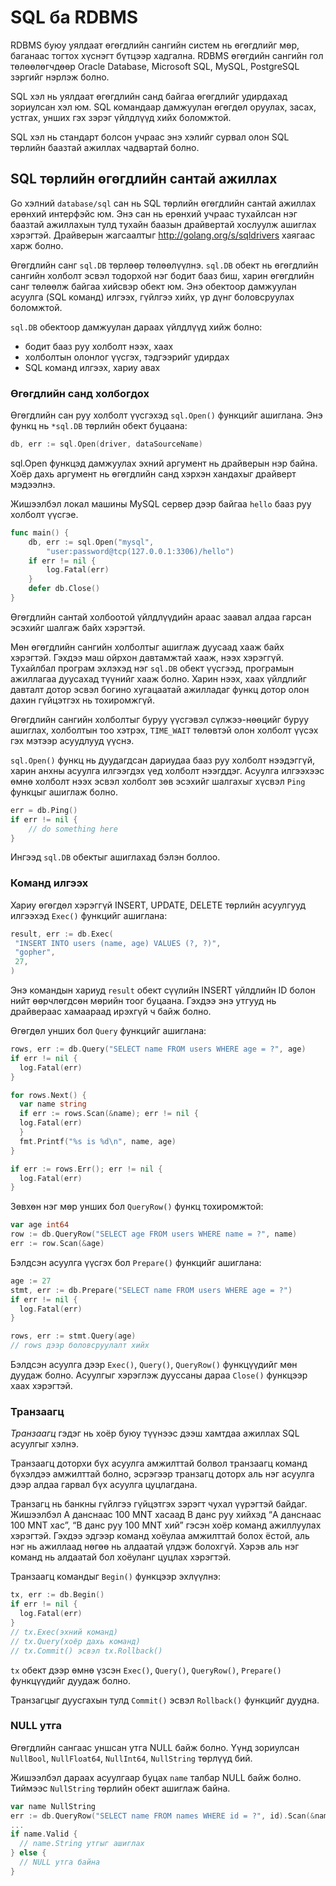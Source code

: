 #  SQL ба RDBMS

RDBMS буюу уялдаат өгөгдлийн сангийн систем нь өгөгдлийг мөр, баганаас тогтох  хүснэгт бүтцээр хадгална. RDBMS өгөгдийн сангийн гол төлөөлөгчдөөр Oracle Database, Microsoft SQL, MySQL, PostgreSQL зэргийг нэрлэж болно.

SQL хэл нь уялдаат өгөгдлийн санд байгаа өгөгдлийг удирдахад зориулсан хэл юм.  SQL командаар дамжуулан өгөгдөл оруулах, засах, устгах, унших гэх зэрэг үйлдлүүд хийх боломжтой.

SQL хэл нь стандарт болсон учраас энэ хэлийг сурвал олон SQL төрлийн баазтай ажиллах чадвартай болно.

##  SQL төрлийн өгөгдлийн сантай ажиллах

Go хэлний `database/sql` сан нь SQL төрлийн өгөгдлийн сантай ажиллах ерөнхий интерфэйс юм. Энэ сан нь ерөнхий учраас тухайлсан нэг баазтай ажиллахын тулд тухайн баазын драйвертай хослуулж ашиглах хэрэгтэй. Драйверын жагсаалтыг http://golang.org/s/sqldrivers хаягаас харж болно.

Өгөгдлийн санг `sql.DB` төрлөөр төлөөлүүлнэ. `sql.DB` обект нь өгөгдлийн сангийн холболт эсвэл тодорхой нэг бодит бааз биш, харин өгөгдлийн санг төлөөлж байгаа хийсвэр обект юм. Энэ обектоор дамжуулан асуулга (SQL команд) илгээх,  гүйлгээ хийх, үр дүнг боловсруулах боломжтой.

`sql.DB` обектоор дамжуулан дараах үйлдлүүд хийж болно:

* бодит бааз руу холболт нээх, хаах
* холболтын олонлог үүсгэх, тэдгээрийг удирдах
* SQL команд илгээх, хариу авах

### Өгөгдлийн санд холбогдох

Өгөгдлийн сан руу холболт үүсгэхэд `sql.Open()` функцийг ашиглана. Энэ функц нь  `*sql.DB` төрлийн обект буцаана:

```go
db, err := sql.Open(driver, dataSourceName)
```
sql.Open функцэд дамжуулах эхний аргумент нь драйверын нэр байна.
Хоёр дахь аргумент нь өгөгдлийн санд хэрхэн хандахыг драйверт мэдээлнэ.

Жишээлбэл локал машины MySQL сервер дээр байгаа `hello` бааз руу холболт үүсгэе.

```go
func main() {
    db, err := sql.Open("mysql",
        "user:password@tcp(127.0.0.1:3306)/hello")
    if err != nil {
        log.Fatal(err)
    }
    defer db.Close()
}
```

Өгөгдлийн сантай холбоотой үйлдлүүдийн араас заавал алдаа гарсан эсэхийг шалгаж байх хэрэгтэй.

Мөн өгөгдлийн сангийн холболтыг ашиглаж дуусаад хааж байх хэрэгтэй. Гэхдээ маш ойрхон давтамжтай хааж, нээх хэрэггүй. Тухайлбал програм эхлэхэд нэг `sql.DB` обект үүсгээд,  програмын ажиллагаа дуусахад түүнийг хааж болно. Харин нээх, хаах үйлдлийг давталт дотор эсвэл богино хугацаатай ажилладаг функц дотор олон дахин гүйцэтгэх нь тохиромжгүй.

Өгөгдлийн сангийн холболтыг буруу үүсгэвэл сүлжээ-нөөцийг буруу ашиглах, холболтын тоо хэтрэх, `TIME_WAIT` төлөвтэй олон холболт үүсэх гэх мэтээр асуудлууд үүснэ.

`sql.Open()` функц нь дуудагдсан дариудаа бааз руу холболт нээдэггүй, харин анхны асуулга илгээгдэх үед холболт нээгддэг. Асуулга илгээхээс өмнө холболт нээх эсвэл холболт зөв эсэхийг шалгахыг хүсвэл `Ping` функцыг ашиглаж болно.

```go
err = db.Ping()
if err != nil {
    // do something here
}
```

Ингээд `sql.DB` обектыг ашиглахад бэлэн боллоо.

### Команд илгээх
Хариу өгөгдөл хэрэггүй INSERT, UPDATE, DELETE төрлийн асуулгууд илгээхэд `Exec()` функцийг ашиглана:

```go
result, err := db.Exec(
 "INSERT INTO users (name, age) VALUES (?, ?)",
 "gopher",
 27,
)
```

Энэ командын хариуд `result` обект сүүлийн INSERT үйлдлийн ID болон нийт өөрчлөгдсөн мөрийн тоог буцаана. Гэхдээ энэ утгууд нь драйвераас хамаараад ирэхгүй ч байж болно.

Өгөгдөл унших бол `Query` функцийг ашиглана:

```go
rows, err := db.Query("SELECT name FROM users WHERE age = ?", age)
if err != nil {
  log.Fatal(err)
}

for rows.Next() {
  var name string
  if err := rows.Scan(&name); err != nil {
  log.Fatal(err)
  }
  fmt.Printf("%s is %d\n", name, age)
}

if err := rows.Err(); err != nil {
  log.Fatal(err)
}
```

Зөвхөн нэг мөр унших бол `QueryRow()` функц тохиромжтой:

```go
var age int64
row := db.QueryRow("SELECT age FROM users WHERE name = ?", name)
err := row.Scan(&age)
```

Бэлдсэн асуулга үүсгэх бол `Prepare()` функцийг ашиглана:

```go
age := 27
stmt, err := db.Prepare("SELECT name FROM users WHERE age = ?")
if err != nil {
  log.Fatal(err)
}

rows, err := stmt.Query(age)
// rows дээр боловсруулалт хийх
```

Бэлдсэн асуулга дээр `Exec()`, `Query()`, `QueryRow()` функцүүдийг мөн дуудаж болно. Асуулгыг хэрэглэж дууссаны дараа `Close()` функцээр хаах хэрэгтэй.

### Транзаагц

*Транзаагц* гэдэг нь хоёр буюу түүнээс дээш хамтдаа ажиллах SQL асуулгыг хэлнэ.

Транзаагц доторхи бүх асуулга амжилттай болвол транзаагц команд бүхэлдээ амжилттай болно, эсрэгээр транзагц доторх аль нэг асуулга дээр алдаа гарвал бүх асуулга цуцлагдана.

Транзагц нь банкны гүйлгээ гүйцэтгэх зэрэгт чухал үүрэгтэй байдаг. Жишээлбэл A данснаас 100 MNT хасаад B данс руу хийхэд “A данснаас 100 MNT хас”, “B данс руу 100 MNT хий” гэсэн хоёр команд ажиллуулах хэрэгтэй. Гэхдээ эдгээр команд хоёулаа амжилттай болох ёстой, аль нэг нь ажиллаад нөгөө нь алдаатай үлдэж болохгүй. Хэрэв аль нэг команд нь алдаатай бол хоёуланг цуцлах хэрэгтэй.

Транзаагц командыг `Begin()` функцээр эхлүүлнэ:

```go
tx, err := db.Begin()
if err != nil {
  log.Fatal(err)
}
// tx.Exec(эхний команд)
// tx.Query(хоёр дахь команд)
// tx.Commit() эсвэл tx.Rollback()
```

`tx` обект дээр өмнө үзсэн `Exec()`, `Query()`, `QueryRow()`, `Prepare()` функцүүдийг дуудаж болно.

Транзагцыг дуусгахын тулд `Commit()` эсвэл `Rollback()` функцийг дуудна.

### NULL утга

Өгөгдлийн сангаас уншсан утга NULL байж болно. Үүнд зориулсан `NullBool`, `NullFloat64`, `NullInt64`, `NullString` төрлүүд бий.

Жишээлбэл дараах асуулгаар буцах `name` талбар NULL байж болно. Тиймээс `NullString` төрлийн обект ашиглаж байна.

```go
var name NullString
err := db.QueryRow("SELECT name FROM names WHERE id = ?", id).Scan(&name)
...
if name.Valid {
  // name.String утгыг ашиглах
} else {
  // NULL утга байна
}
```
